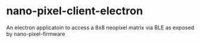 # nano-pixel-client-electron
An electron applicatoin to access a 8x8 neopixel matrix via BLE as exposed by nano-pixel-firmware
